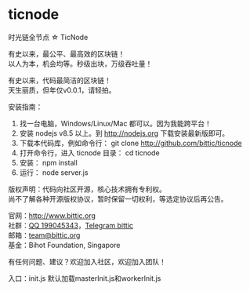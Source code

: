 # ticnode
时光链全节点 ☆ TicNode

有史以来，最公平、最高效的区块链！<br>
以人为本，机会均等。秒级出块，万级吞吐量！<br>

有史以来，代码最简洁的区块链！<br>
天生丽质，但年仅v0.0.1，请轻拍。

安装指南：
1. 找一台电脑，Windows/Linux/Mac 都可以。因为我能跨平台！
2. 安装 nodejs v8.5 以上。到 http://nodejs.org 下载安装最新版即可。
3. 下载本代码库，例如命令行： git clone http://github.com/bittic/ticnode
4. 打开命令行，进入 ticnode 目录： cd ticnode
5. 安装： npm install
6. 运行： node server.js

版权声明：代码向社区开源，核心技术拥有专利权。<br>
尚不了解各种开源版权协议，暂时保留一切权利，等选定协议后再公告。

官网：http://www.bittic.org<br>
社群：<a href="https://jq.qq.com/?_wv=1027&k=5NhqbFV">QQ 199045343</a>，<a href="https://t.me/bittic">Telegram bittic</a><br>
邮箱：<a mailto:='team@bittic.org'>team@bittic.org</a><br>
基金：Bihot Foundation, Singapore<br>

有任何问题、建议？欢迎加入社区，欢迎加入团队！


入口：init.js
默认加载masterInit.js和workerInit.js